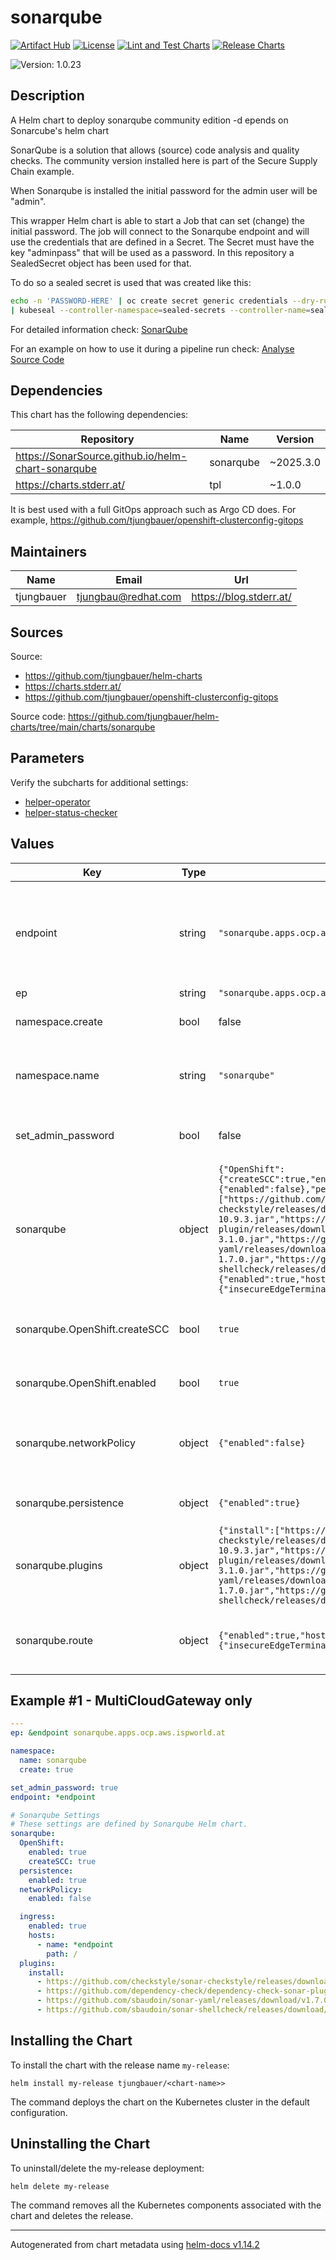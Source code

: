 

# sonarqube

  [![Artifact Hub](https://img.shields.io/endpoint?url=https://artifacthub.io/badge/repository/openshift-bootstraps)](https://artifacthub.io/packages/search?repo=openshift-bootstraps)
  [![License](https://img.shields.io/badge/License-Apache_2.0-blue.svg)](https://opensource.org/licenses/Apache-2.0)
  [![Lint and Test Charts](https://github.com/tjungbauer/helm-charts/actions/workflows/lint_and_test_charts.yml/badge.svg)](https://github.com/tjungbauer/helm-charts/actions/workflows/lint_and_test_charts.yml)
  [![Release Charts](https://github.com/tjungbauer/helm-charts/actions/workflows/release.yml/badge.svg)](https://github.com/tjungbauer/helm-charts/actions/workflows/release.yml)

  ![Version: 1.0.23](https://img.shields.io/badge/Version-1.0.23-informational?style=flat-square)

 

  ## Description

  A Helm chart to deploy sonarqube community edition -d epends on Sonarcube's helm chart

SonarQube is a solution that allows (source) code analysis and quality checks. The community version installed here is part of the Secure Supply Chain example.

When Sonarqube is installed the initial password for the admin user will be "admin".

This wrapper Helm chart is able to start a Job that can set (change) the initial password.
The job will connect to the Sonarqube endpoint and will use the credentials that are defined in a Secret. The Secret must have the key "adminpass" that will be used as a password.
In this repository a SealedSecret object has been used for that.

To do so a sealed secret is used that was created like this:

```bash
echo -n 'PASSWORD-HERE' | oc create secret generic credentials --dry-run=client --from-file=adminpass=/dev/stdin -o yaml -n sonarqube \
| kubeseal --controller-namespace=sealed-secrets --controller-name=sealed-secrets --format yaml
```

For detailed information check: [SonarQube](https://www.sonarsource.com/products/sonarqube/)

For an example on how to use it during a pipeline run check: [Analyse Source Code](https://blog.stderr.at/securesupplychain/2023-06-18-securesupplychain-step3/)

## Dependencies

This chart has the following dependencies:

| Repository | Name | Version |
|------------|------|---------|
| https://SonarSource.github.io/helm-chart-sonarqube | sonarqube | ~2025.3.0 |
| https://charts.stderr.at/ | tpl | ~1.0.0 |

It is best used with a full GitOps approach such as Argo CD does. For example, https://github.com/tjungbauer/openshift-clusterconfig-gitops

## Maintainers

| Name | Email | Url |
| ---- | ------ | --- |
| tjungbauer | <tjungbau@redhat.com> | <https://blog.stderr.at/> |

## Sources
Source:
* <https://github.com/tjungbauer/helm-charts>
* <https://charts.stderr.at/>
* <https://github.com/tjungbauer/openshift-clusterconfig-gitops>

Source code: https://github.com/tjungbauer/helm-charts/tree/main/charts/sonarqube

## Parameters

Verify the subcharts for additional settings:

* [helper-operator](https://github.com/tjungbauer/helm-charts/tree/main/charts/helper-operator)
* [helper-status-checker](https://github.com/tjungbauer/helm-charts/tree/main/charts/helper-operator)

## Values

| Key | Type | Default | Description |
|-----|------|---------|-------------|
| endpoint | string | `"sonarqube.apps.ocp.aws.ispworld.at"` | Endpoint so that the Job that is configuring the initial password can connect. |
| ep | string | `"sonarqube.apps.ocp.aws.ispworld.at"` |  |
| namespace.create | bool | false | Shall the namespace be created? |
| namespace.name | string | `"sonarqube"` | Namespace where Sonarqube shall be deployed |
| set_admin_password | bool | false | Start a Job to set an initial password |
| sonarqube | object | `{"OpenShift":{"createSCC":true,"enabled":true},"fullnameOverride":"sonarqube","networkPolicy":{"enabled":false},"persistence":{"enabled":true},"plugins":{"install":["https://github.com/checkstyle/sonar-checkstyle/releases/download/10.9.3/checkstyle-sonar-plugin-10.9.3.jar","https://github.com/dependency-check/dependency-check-sonar-plugin/releases/download/3.1.0/sonar-dependency-check-plugin-3.1.0.jar","https://github.com/sbaudoin/sonar-yaml/releases/download/v1.7.0/sonar-yaml-plugin-1.7.0.jar","https://github.com/sbaudoin/sonar-shellcheck/releases/download/v2.5.0/sonar-shellcheck-plugin-2.5.0.jar"]},"route":{"enabled":true,"host":"sonarqube.apps.ocp.aws.ispworld.at","tls":{"insecureEdgeTerminationPolicy":"Allow","termination":"edge"}}}` | Sonarqube Settings These settings are defined by Sonarqube Helm chart. |
| sonarqube.OpenShift.createSCC | bool | `true` | The SCC should be created for OpenShift deployment. |
| sonarqube.OpenShift.enabled | bool | `true` | OpenShift should be enabled |
| sonarqube.networkPolicy | object | `{"enabled":false}` | Enable Network Polocies ... maybe I should set this to true |
| sonarqube.persistence | object | `{"enabled":true}` | Keep the data persistent |
| sonarqube.plugins | object | `{"install":["https://github.com/checkstyle/sonar-checkstyle/releases/download/10.9.3/checkstyle-sonar-plugin-10.9.3.jar","https://github.com/dependency-check/dependency-check-sonar-plugin/releases/download/3.1.0/sonar-dependency-check-plugin-3.1.0.jar","https://github.com/sbaudoin/sonar-yaml/releases/download/v1.7.0/sonar-yaml-plugin-1.7.0.jar","https://github.com/sbaudoin/sonar-shellcheck/releases/download/v2.5.0/sonar-shellcheck-plugin-2.5.0.jar"]}` | additional plugins to install |
| sonarqube.route | object | `{"enabled":true,"host":"sonarqube.apps.ocp.aws.ispworld.at","tls":{"insecureEdgeTerminationPolicy":"Allow","termination":"edge"}}` | Enable ingress, using the defind endpoint. |

## Example #1 - MultiCloudGateway only

```yaml
---
ep: &endpoint sonarqube.apps.ocp.aws.ispworld.at

namespace:
  name: sonarqube
  create: true

set_admin_password: true
endpoint: *endpoint

# Sonarqube Settings
# These settings are defined by Sonarqube Helm chart.
sonarqube:
  OpenShift:
    enabled: true
    createSCC: true
  persistence:
    enabled: true
  networkPolicy:
    enabled: false

  ingress:
    enabled: true
    hosts:
      - name: *endpoint
        path: /
  plugins:
    install:
      - https://github.com/checkstyle/sonar-checkstyle/releases/download/10.9.3/checkstyle-sonar-plugin-10.9.3.jar
      - https://github.com/dependency-check/dependency-check-sonar-plugin/releases/download/3.1.0/sonar-dependency-check-plugin-3.1.0.jar
      - https://github.com/sbaudoin/sonar-yaml/releases/download/v1.7.0/sonar-yaml-plugin-1.7.0.jar
      - https://github.com/sbaudoin/sonar-shellcheck/releases/download/v2.5.0/sonar-shellcheck-plugin-2.5.0.jar
```

## Installing the Chart

To install the chart with the release name `my-release`:

```console
helm install my-release tjungbauer/<chart-name>>
```

The command deploys the chart on the Kubernetes cluster in the default configuration.

## Uninstalling the Chart

To uninstall/delete the my-release deployment:

```console
helm delete my-release
```

The command removes all the Kubernetes components associated with the chart and deletes the release.

----------------------------------------------
Autogenerated from chart metadata using [helm-docs v1.14.2](https://github.com/norwoodj/helm-docs/releases/v1.14.2)
